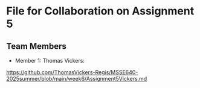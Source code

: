 # File for Collaboration on Assignment 5
## Team Members
- Member 1: Thomas Vickers:

https://github.com/ThomasVickers-Regis/MSSE640-2025summer/blob/main/week6/Assignment5Vickers.md